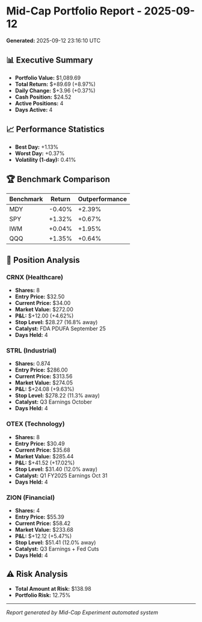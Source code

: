 # Mid-Cap Portfolio Report - 2025-09-12

**Generated:** 2025-09-12 23:16:10 UTC

## 📊 Executive Summary

- **Portfolio Value:** $1,089.69
- **Total Return:** $+89.69 (+8.97%)
- **Daily Change:** $+3.96 (+0.37%)
- **Cash Position:** $24.52
- **Active Positions:** 4
- **Days Active:** 4

## 📈 Performance Statistics

- **Best Day:** +1.13%
- **Worst Day:** +0.37%
- **Volatility (1-day):** 0.41%

## 🏆 Benchmark Comparison

| Benchmark | Return | Outperformance |
|-----------|--------|----------------|
| MDY | -0.40% | +2.39% |
| SPY | +1.32% | +0.67% |
| IWM | +0.04% | +1.95% |
| QQQ | +1.35% | +0.64% |

## 💼 Position Analysis

### CRNX (Healthcare)
- **Shares:** 8
- **Entry Price:** $32.50
- **Current Price:** $34.00
- **Market Value:** $272.00
- **P&L:** $+12.00 (+4.62%)
- **Stop Level:** $28.27 (16.8% away)
- **Catalyst:** FDA PDUFA September 25
- **Days Held:** 4

### STRL (Industrial)
- **Shares:** 0.874
- **Entry Price:** $286.00
- **Current Price:** $313.56
- **Market Value:** $274.05
- **P&L:** $+24.08 (+9.63%)
- **Stop Level:** $278.22 (11.3% away)
- **Catalyst:** Q3 Earnings October
- **Days Held:** 4

### OTEX (Technology)
- **Shares:** 8
- **Entry Price:** $30.49
- **Current Price:** $35.68
- **Market Value:** $285.44
- **P&L:** $+41.52 (+17.02%)
- **Stop Level:** $31.40 (12.0% away)
- **Catalyst:** Q1 FY2025 Earnings Oct 31
- **Days Held:** 4

### ZION (Financial)
- **Shares:** 4
- **Entry Price:** $55.39
- **Current Price:** $58.42
- **Market Value:** $233.68
- **P&L:** $+12.12 (+5.47%)
- **Stop Level:** $51.41 (12.0% away)
- **Catalyst:** Q3 Earnings + Fed Cuts
- **Days Held:** 4

## ⚠️ Risk Analysis

- **Total Amount at Risk:** $138.98
- **Portfolio Risk:** 12.75%

---
*Report generated by Mid-Cap Experiment automated system*
